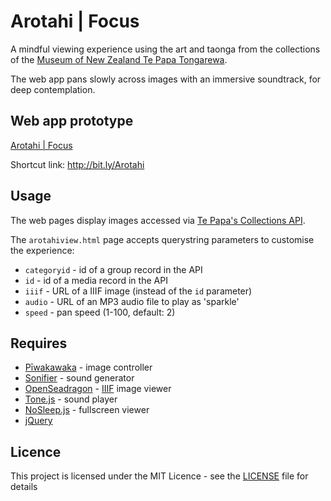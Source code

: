 # Arotahi | Focus

A mindful viewing experience using the art and taonga from the collections of
the [Museum of New Zealand Te Papa Tongarewa](https://collections.tepapa.govt.nz/).

The web app pans slowly across images with an immersive soundtrack, for deep
contemplation.

## Web app prototype

[Arotahi | Focus](https://staplegun.github.io/arotahi/)

Shortcut link: http://bit.ly/Arotahi

## Usage

The web pages display images accessed via
[Te Papa's Collections API](https://github.com/te-papa/collections-api/wiki).

The `arotahiview.html` page accepts querystring parameters to customise
the experience:
* `categoryid` - id of a group record in the API
* `id` - id of a media record in the API
* `iiif` - URL of a IIIF image (instead of the `id` parameter)
* `audio` - URL of an MP3 audio file to play as 'sparkle'
* `speed` - pan speed (1-100, default: 2)

## Requires

* [Pīwakawaka](https://staplegun.github.io/piwakawaka/) - image controller
* [Sonifier](https://staplegun.github.io/sonifier/) - sound generator
* [OpenSeadragon](https://openseadragon.github.io/) - [IIIF](http://iiif.io/) image viewer
* [Tone.js](https://tonejs.github.io/) - sound player
* [NoSleep.js](https://github.com/richtr/NoSleep.js) - fullscreen viewer
* [jQuery](https://jquery.com/)

## Licence

This project is licensed under the MIT Licence - see the
[LICENSE](LICENSE) file for details
